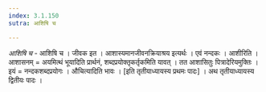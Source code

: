 ```yaml
---
index: 3.1.150
sutra: आशिषि च

---
```

_आशिषि च_ - आशिषि च । जीवक इत । आशास्यमानजीवनक्रियाश्रय इत्यर्थः । एवं नन्दकः । आशीरिति । आशासनम् = अयमित्थं भूयादिति प्रार्थनं, शब्दप्रयोक्तृकर्तृकमिति यावत् । तत आशासितुः पित्रादेरियमुक्तिः । इयं = नन्दकशब्दप्रयोगः । औचित्यादिति भावः । [इति तृतीयाध्यायस्य प्रथमः पादः] । अथ तृतीयाध्यायस्य द्वितीयः पादः । 